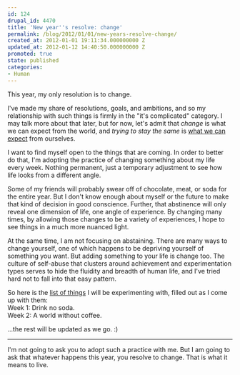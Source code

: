 ```yaml
---
id: 124
drupal_id: 4470
title: 'New year''s resolve: change'
permalink: /blog/2012/01/01/new-years-resolve-change/
created_at: 2012-01-01 19:11:34.000000000 Z
updated_at: 2012-01-12 14:40:50.000000000 Z
promoted: true
state: published
categories:
- Human
---
```

This year, my only resolution is to change. 

I've made my share of resolutions, goals, and ambitions, and so my relationship with such things is firmly in the "it's complicated" category. I may talk more about that later, but for now, let's admit that *change* is what we can expect from the world, and *trying to stay the same* is [what we can expect](http://peterrollins.net/?p=3465) from ourselves. 

I want to find myself open to the things that are coming. In order to better do that, I'm adopting the practice of changing something about my life every week. Nothing permanent, just a temporary adjustment to see how life looks from a different angle. 

Some of my friends will probably swear off of chocolate, meat, or soda for the entire year. But I don't know enough about myself or the future to make that kind of decision in good conscience. Further, that abstinence will only reveal one dimension of life, one angle of experience. By changing many times, by allowing those changes to be a variety of experiences, I hope to see things in a much more nuanced light. 

At the same time, I am not focusing on abstaining. There are many ways to change yourself, one of which happens to be depriving yourself of something you want. But adding something to your life is change too. The culture of self-abuse that clusters around achievement and experimentation types serves to hide the fluidity and breadth of human life, and I've tried hard not to fall into that easy pattern.  

So here is the [list of things](http://micahredding.com/blog/2012/01/01/2012-week-week-changes) I will be experimenting with, filled out as I come up with them:   
Week 1: Drink no soda.  
Week 2: A world without coffee.  

...the rest will be updated as we go. :)  

---

I'm not going to ask you to adopt such a practice with me. But I am going to ask that whatever happens this year, you resolve to change. That is what it means to live. 
